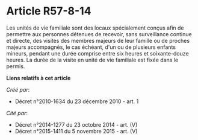 # Article R57-8-14

Les unités de vie familiale sont des locaux spécialement conçus afin de permettre aux personnes détenues de recevoir, sans
surveillance continue et directe, des visites des membres majeurs de leur famille ou de proches majeurs accompagnés, le cas
échéant, d'un ou de plusieurs enfants mineurs, pendant une durée comprise entre six heures et soixante-douze heures. La durée
de la visite en unité de vie familiale est fixée dans le permis.

**Liens relatifs à cet article**

_Créé par_:

  - Décret n°2010-1634 du 23 décembre 2010 - art. 1

_Cité par_:

  - Décret n°2014-1277 du 23 octobre 2014 - art. (V)
  - Décret n°2015-1411 du 5 novembre 2015 - art. (V)
